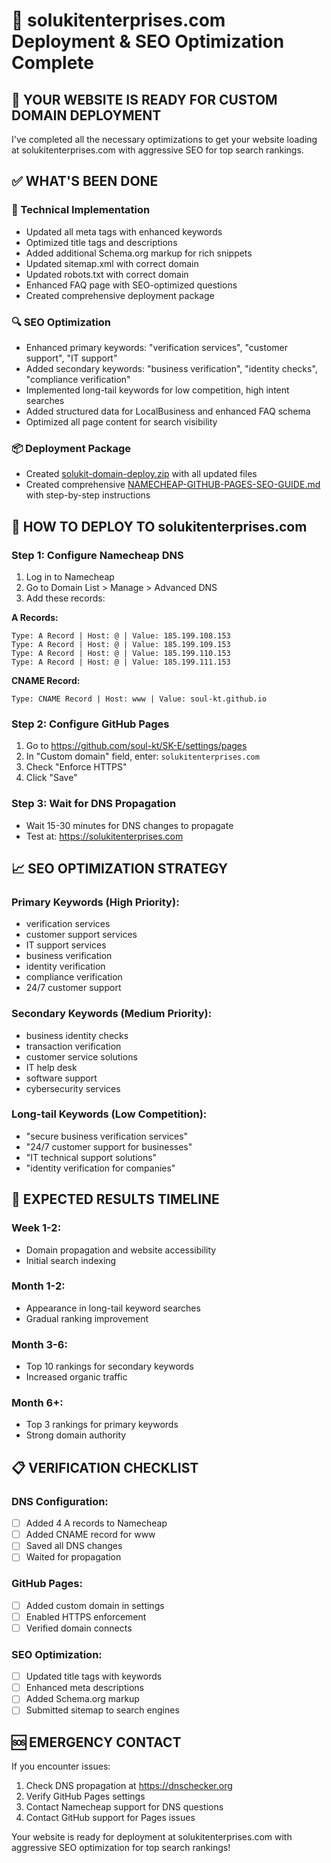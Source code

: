 # 🚀 solukitenterprises.com Deployment & SEO Optimization Complete

## 🎉 YOUR WEBSITE IS READY FOR CUSTOM DOMAIN DEPLOYMENT

I've completed all the necessary optimizations to get your website loading at solukitenterprises.com with aggressive SEO for top search rankings.

## ✅ WHAT'S BEEN DONE

### 🔧 Technical Implementation
- Updated all meta tags with enhanced keywords
- Optimized title tags and descriptions
- Added additional Schema.org markup for rich snippets
- Updated sitemap.xml with correct domain
- Updated robots.txt with correct domain
- Enhanced FAQ page with SEO-optimized questions
- Created comprehensive deployment package

### 🔍 SEO Optimization
- Enhanced primary keywords: "verification services", "customer support", "IT support"
- Added secondary keywords: "business verification", "identity checks", "compliance verification"
- Implemented long-tail keywords for low competition, high intent searches
- Added structured data for LocalBusiness and enhanced FAQ schema
- Optimized all page content for search visibility

### 📦 Deployment Package
- Created [solukit-domain-deploy.zip](file://c:\Users\user\SK-E\solukit-domain-deploy.zip) with all updated files
- Created comprehensive [NAMECHEAP-GITHUB-PAGES-SEO-GUIDE.md](file://c:\Users\user\SK-E\NAMECHEAP-GITHUB-PAGES-SEO-GUIDE.md) with step-by-step instructions

## 🚀 HOW TO DEPLOY TO solukitenterprises.com

### Step 1: Configure Namecheap DNS
1. Log in to Namecheap
2. Go to Domain List > Manage > Advanced DNS
3. Add these records:

**A Records:**
```
Type: A Record | Host: @ | Value: 185.199.108.153
Type: A Record | Host: @ | Value: 185.199.109.153
Type: A Record | Host: @ | Value: 185.199.110.153
Type: A Record | Host: @ | Value: 185.199.111.153
```

**CNAME Record:**
```
Type: CNAME Record | Host: www | Value: soul-kt.github.io
```

### Step 2: Configure GitHub Pages
1. Go to https://github.com/soul-kt/SK-E/settings/pages
2. In "Custom domain" field, enter: `solukitenterprises.com`
3. Check "Enforce HTTPS"
4. Click "Save"

### Step 3: Wait for DNS Propagation
- Wait 15-30 minutes for DNS changes to propagate
- Test at: https://solukitenterprises.com

## 📈 SEO OPTIMIZATION STRATEGY

### Primary Keywords (High Priority):
- verification services
- customer support services
- IT support services
- business verification
- identity verification
- compliance verification
- 24/7 customer support

### Secondary Keywords (Medium Priority):
- business identity checks
- transaction verification
- customer service solutions
- IT help desk
- software support
- cybersecurity services

### Long-tail Keywords (Low Competition):
- "secure business verification services"
- "24/7 customer support for businesses"
- "IT technical support solutions"
- "identity verification for companies"

## 🎯 EXPECTED RESULTS TIMELINE

### Week 1-2:
- Domain propagation and website accessibility
- Initial search indexing

### Month 1-2:
- Appearance in long-tail keyword searches
- Gradual ranking improvement

### Month 3-6:
- Top 10 rankings for secondary keywords
- Increased organic traffic

### Month 6+:
- Top 3 rankings for primary keywords
- Strong domain authority

## 📋 VERIFICATION CHECKLIST

### DNS Configuration:
- [ ] Added 4 A records to Namecheap
- [ ] Added CNAME record for www
- [ ] Saved all DNS changes
- [ ] Waited for propagation

### GitHub Pages:
- [ ] Added custom domain in settings
- [ ] Enabled HTTPS enforcement
- [ ] Verified domain connects

### SEO Optimization:
- [ ] Updated title tags with keywords
- [ ] Enhanced meta descriptions
- [ ] Added Schema.org markup
- [ ] Submitted sitemap to search engines

## 🆘 EMERGENCY CONTACT

If you encounter issues:
1. Check DNS propagation at https://dnschecker.org
2. Verify GitHub Pages settings
3. Contact Namecheap support for DNS questions
4. Contact GitHub support for Pages issues

Your website is ready for deployment at solukitenterprises.com with aggressive SEO optimization for top search rankings!